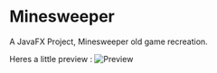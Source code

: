 # Minesweeper
A JavaFX Project, Minesweeper old game recreation.

Heres a little preview : 
![Preview]("/imgs/minespreview.png")
